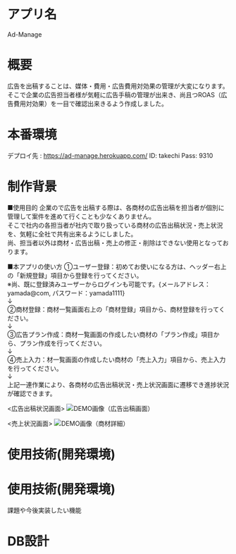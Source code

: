 # アプリ名
Ad-Manage

# 概要
広告を出稿することは、媒体・費用・広告費用対効果の管理が大変になります。<br>
そこで企業の広告担当者様が気軽に広告手稿の管理が出来き、尚且つROAS（広告費用対効果）を一目で確認出来きるよう作成しました。　　

# 本番環境
デプロイ先 : https://ad-manage.herokuapp.com/
ID: takechi
Pass: 9310

# 制作背景
■使用目的
企業ので広告を出稿する際は、各商材の広告出稿を担当者が個別に管理して案件を進めて行くことも少なくありません。<br>
そこで社内の各担当者が社内で取り扱っている商材の広告出稿状況・売上状況を、気軽に全社で共有出来るようにしました。<br>
尚、担当者以外は商材・広告出稿・売上の修正・削除はできない使用となっております。<br>

■本アプリの使い方
①ユーザー登録：初めてお使いになる方は、ヘッダー右上の「新規登録」項目から登録を行ってください。<br>
※尚、既に登録済みユーザーからログインも可能です。{メールアドレス：yamada@com, パスワード：yamada1111}<br>
↓<br>
②商材登録：商材一覧画面右上の「商材登録」項目から、商材登録を行ってください。<br>
↓<br>
③広告プラン作成：商材一覧画面の作成したい商材の「プラン作成」項目から、プラン作成を行ってください。<br>
↓<br>
④売上入力：材一覧画面の作成したい商材の「売上入力」項目から、売上入力を行ってください。<br>
↓<br>
上記一連作業により、各商材の広告出稿状況・売上状況画面に遷移でき進捗状況が確認できます。<br>

<広告出稿状況画面>
![DEMO画像（広告出稿画面）](https://i.gyazo.com/e64cd1824440862d743c91429e23adb7.jpg)

<売上状況画面>
![DEMO画像（商材詳細）](https://i.gyazo.com/04ba41e5234b4639b496f4bad79112cf.jpg)

# 使用技術(開発環境)

# 使用技術(開発環境)				
課題や今後実装したい機能						
# DB設計						
